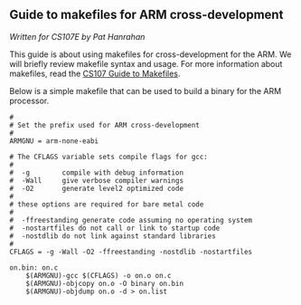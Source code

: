 ## Guide to makefiles for ARM cross-development

*Written for CS107E by Pat Hanrahan*

This guide is about using makefiles
for cross-development for the ARM.
We will briefly review makefile syntax and usage.
For more information about makefiles,
read the 
[CS107 Guide to Makefiles](http://web.stanford.edu/class/cs107/guide_make.html).

Below is a simple makefile that can be used
to build a binary for the ARM processor.

    #
    # Set the prefix used for ARM cross-development
    #
    ARMGNU = arm-none-eabi

    # The CFLAGS variable sets compile flags for gcc: 
    #
    #  -g        compile with debug information 
    #  -Wall     give verbose compiler warnings 
    #  -O2       generate level2 optimized code
    #
    # these options are required for bare metal code
    #
    #  -ffreestanding generate code assuming no operating system
    #  -nostartfiles do not call or link to startup code
    #  -nostdlib do not link against standard libraries
    #
    CFLAGS = -g -Wall -O2 -ffreestanding -nostdlib -nostartfiles

    on.bin: on.c
        $(ARMGNU)-gcc $(CFLAGS) -o on.o on.c
        $(ARMGNU)-objcopy on.o -O binary on.bin
        $(ARMGNU)-objdump on.o -d > on.list

